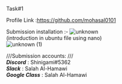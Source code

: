 Task#1

Profile Link :https://github.com/mohasal0101

Submission installation :- 
![unknown](https://user-images.githubusercontent.com/108029724/175814655-eb0f9982-9553-4074-b298-dddc94d79006.png) <br>
(introduction in ubuntu file using nano) <br>
![unknown (1)](https://user-images.githubusercontent.com/108029724/175813998-af90528e-3eb1-495e-92c4-a105617dd677.png)



///Submission accounts: ///<br>
***Discord*** : Shinigami#5362 <br>
***Slack*** : Salah Al-Hamawi <br>
***Google Class*** : Salah Al-Hamawi
